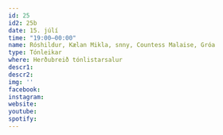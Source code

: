 ```yaml
---
id: 25
id2: 25b
date: 15. júlí
time: "19:00–00:00"
name: Róshildur, Kælan Mikla, snny, Countess Malaise, Gróa
type: Tónleikar
where: Herðubreið tónlistarsalur
descr1:
descr2: 
img: ''
facebook: 
instagram:  
website:
youtube: 
spotify:
---
```

